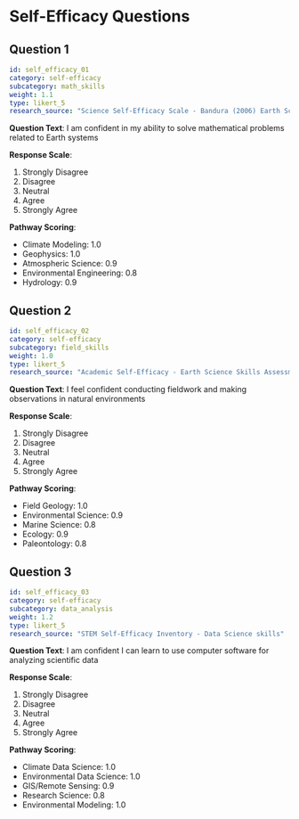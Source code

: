 # Self-Efficacy Questions

## Question 1
```yaml
id: self_efficacy_01
category: self-efficacy
subcategory: math_skills
weight: 1.1
type: likert_5
research_source: "Science Self-Efficacy Scale - Bandura (2006) Earth Science adaptation"
```

**Question Text**: I am confident in my ability to solve mathematical problems related to Earth systems

**Response Scale**:
1. Strongly Disagree
2. Disagree
3. Neutral
4. Agree
5. Strongly Agree

**Pathway Scoring**:
- Climate Modeling: 1.0
- Geophysics: 1.0
- Atmospheric Science: 0.9
- Environmental Engineering: 0.8
- Hydrology: 0.9

## Question 2
```yaml
id: self_efficacy_02
category: self-efficacy
subcategory: field_skills
weight: 1.0
type: likert_5
research_source: "Academic Self-Efficacy - Earth Science Skills Assessment"
```

**Question Text**: I feel confident conducting fieldwork and making observations in natural environments

**Response Scale**:
1. Strongly Disagree
2. Disagree
3. Neutral
4. Agree
5. Strongly Agree

**Pathway Scoring**:
- Field Geology: 1.0
- Environmental Science: 0.9
- Marine Science: 0.8
- Ecology: 0.9
- Paleontology: 0.8

## Question 3
```yaml
id: self_efficacy_03
category: self-efficacy
subcategory: data_analysis
weight: 1.2
type: likert_5
research_source: "STEM Self-Efficacy Inventory - Data Science skills"
```

**Question Text**: I am confident I can learn to use computer software for analyzing scientific data

**Response Scale**:
1. Strongly Disagree
2. Disagree
3. Neutral
4. Agree
5. Strongly Agree

**Pathway Scoring**:
- Climate Data Science: 1.0
- Environmental Data Science: 1.0
- GIS/Remote Sensing: 0.9
- Research Science: 0.8
- Environmental Modeling: 1.0